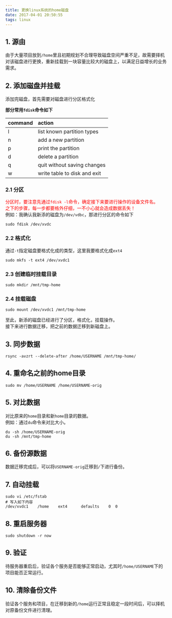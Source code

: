 ```yaml
---
title: 更换linux系统的home磁盘
date: 2017-04-01 20:50:55
tags: linux
---
```


## 1. 源由
由于大量项目放到`/home`里且初期规划不合理导致磁盘空间严重不足，故需要择机对该磁盘进行更换，重新挂载到一块容量比较大的磁盘上，以满足日益增长的业务需求。


## 2. 添加磁盘并挂载
添加完磁盘，首先需要对磁盘进行分区格式化  

**部分常用`fdisk`命令如下**  

| command     | action     |
|:---------|:-----------|  
| l       | list known partition types |  
| n       | add a new partition     |
| p       | print the partition     |
| d       | delete a partition      |
| q       | quit without saving changes     |
| w       |  write table to disk and exit     |    

### 2.1 分区
<font color=red>分区时，要注意先通过`fdisk -l`命令，确定接下来要进行操作的设备文件名。  
之下的步骤，每一步都要格外仔细，一不小心就会造成数据丢失！</font>  
例如：我确认我新添的磁盘为`/dev/vdbc`，那进行分区的命令如下
```
sudo fdisk /dev/xvdc
```

### 2.2 格式化
通过`-t`指定磁盘要格式化成的类型，这里我要格式化成`ext4`
```
sudo mkfs -t ext4 /dev/xvdc1
```

### 2.3 创建临时挂载目录
```
sudo mkdir /mnt/tmp-home
```

### 2.4 挂载磁盘
```
sudo mount /dev/xvdc1 /mnt/tmp-home
```
至此，新添的磁盘已经进行了分区，格式化，挂载操作。  
接下来进行数据迁移，把之前的数据迁移到新磁盘上。

## 3. 同步数据
```
rsync -avzrt --delete-after /home/USERNAME /mnt/tmp-home/
```

## 4. 重命名之前的home目录
```
sudo mv /home/USERNAME /home/USERNAME-orig
```

## 5. 对比数据  
对比原来的`home`目录和新`home`目录的数据。  
例如：通过`du`命令来对比大小。
```
du -sh /home/USERNAME-orig
du -sh /mnt/tmp-home
```

## 6. 备份源数据
数据迁移完成后，可以将`USERNAME-orig`迁移到`/`下进行备份。

## 7. 自动挂载
```
sudo vi /etc/fstab
# 写入如下内容
/dev/xvdc1    /home    ext4      defaults    0  0
```

## 8. 重启服务器
```
sudo shutdown -r now
```

## 9. 验证
待服务器重启后，验证各个服务是否能够正常启动，尤其时`/home/USERNAME`下的项目能否正常运行。


## 10. 清除备份文件
验证各个服务和项目，在迁移到新的`/home`运行正常且稳定一段时间后，可以择机对原备份文件进行清理。



